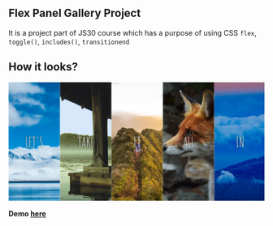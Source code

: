 ## Flex Panel Gallery Project
It is a project part of JS30 course which has a purpose of using CSS ```flex```, ``toggle()``, ``includes()``, ``transitionend``

## How it looks? 
![alt text](https://github.com/bilgedemirkaya/JS-30/blob/main/05%20Flex%20Panel%20Gallery/flexpanels.JPG)

**Demo [here](https://bilgedemirkaya.github.io/JS-30/05%20Flex%20Panel%20Gallery/index.html)**